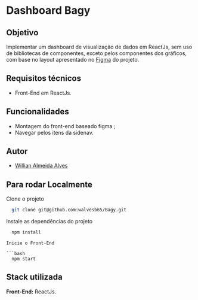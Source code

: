 # Dashboard Bagy

## Objetivo

Implementar um dashboard de visualização de dados em ReactJs, sem uso de bibliotecas de componentes, exceto pelos componentes dos gráficos, com base no layout apresentado no [Figma](https://www.figma.com/file/fTxV4ZLMNlHtuy675J5TAj/Dashboard-Bagy-2020?node-id=0%3A1) do projeto.

## Requisitos técnicos

 - Front-End em ReactJs.

## Funcionalidades

 - Montagem do front-end baseado figma ;
 - Navegar pelos itens da sidenav.

## Autor

- [Willian Almeida Alves](https://www.linkedin.com/in/willianalmeidaalves/)


## Para rodar Localmente

Clone o projeto

```bash
  git clone git@github.com:walvesb65/Bagy.git
```

Instale as dependências do projeto

```bash
  npm install
```

```
Inicie o Front-End

```bash
  npm start
```
## Stack utilizada

**Front-End:** ReactJs.
